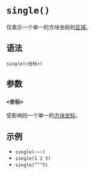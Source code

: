 # `single()`

仅表示一个单一的方块坐标的[区域](../zh.md)。

## 语法

`single(<坐标>)`

## 参数

### `<坐标>`

受影响的一个单一的[方块坐标](../../pos/zh.md)。

## 示例

- `single(~~~)`
- `single(1 2 3)`
- `single(^^^5)`